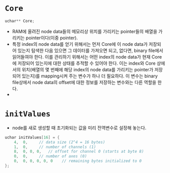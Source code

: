 # `Core`
```c
uchar** Core;
```
- RAM에 올려진 node data들의 메모리상 위치를 가리키는 pointer들의 배열을 가리키는 pointer이다(이중 pointer). 
- 특정 index의 node data를 얻기 위해서는 먼저 Core에 이 node data가 저장되어 있는지 탐색한 다음 있으면 그 데이터를 가져오면 되고, 없다면, binary file에서 읽어들여야 한다. 이를 관리하기 위해서는 어떤 index의 node data가 현재 Core에 저장되어 있는지에 대한 상태를 추적할 수 있어야 한다. 이는 index와 Core 상에서의 위치(배열의 몇 번째에 해당 index의 node data를 가리키는 pointer가 저장되어 있는지)를 mapping시켜 주는 변수가 하나 더 필요하다. 이 변수는 binary file상에서 node data의 offset에 대한 정보를 저장하는 변수와는 다른 역할을 한다. 
- 
# `initValues`
- node를 새로 생성할 때 초기화되는 값을 미리 전역변수로 설정해 놓는다. 
```c
uchar initValues[16] = {
    4,  0,     // data size (2^4 = 16 bytes)
    1,  0,     // number of channels (1)
    8,  0, 0, 0,   // offset for channel 0 (starts at byte 8)
    0,  0,     // number of axes (0)
    0,  0, 0, 0, 0, 0    // remaining bytes initialized to 0
};
```